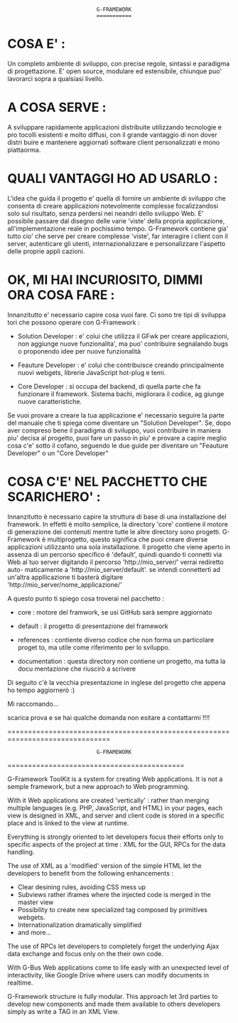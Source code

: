                                 G-FRAMEWORK
                                ===========

COSA E' :
=========

Un completo ambiente di sviluppo, con precise regole, sintassi e paradigma di
progettazione. E' open source, modulare ed estensibile, chiunque puo' lavorarci
sopra a qualsiasi livello.


A COSA SERVE :
==============

A sviluppare rapidamente applicazioni distribuite utilizzando tecnologie e pro
tocolli esistenti e molto diffusi, con il grande vantaggio di non dover distri
buire e mantenere aggiornati software client personalizzati e mono piattaorma.


QUALI VANTAGGI HO AD USARLO :
=============================

L'idea che guida il progetto e' quella di fornire un ambiente di sviluppo che
consenta di creare applicazioni notevolmente complesse focalizzandosi solo sul
risultato, senza perdersi nei neandri dello sviluppo Web. E' possibile passare
dal disegno delle varie 'viste' della propria applicazione, all'implementazione
reale in pochissimo tempo. G-Framework contiene gia' tutto cio' che serve per
creare complesse 'viste', far interagire i client con il server, autenticare
gli utenti, internazionalizzare e personalizzare l'aspetto delle proprie appli
cazioni.


OK, MI HAI INCURIOSITO, DIMMI ORA COSA FARE :
=============================================

Innanzitutto e' necessario capire cosa vuoi fare. Ci sono tre tipi di sviluppa
tori che possono operare con G-Framework :

- Solution Developer : e' colui che utilizza il GFwk per creare applicazioni,
                       non aggiunge nuove funzionalita', ma puo' contribuire
                       segnalando bugs o proponendo idee per nuove funzionalità

- Feauture Developer : e' colui che contribuisce creando principalmente nuovi
                       webgets, librerie JavaScript hot-plug e temi. 

- Core Developer     : si occupa del backend, di quella parte che fa funzionare
                       il framework. Sistema bachi, migliorara il codice, ag
                       giunge nuove caratteristiche.

Se vuoi provare a creare la tua applicazione e' necessario seguire la parte del
manuale che ti spiega come diventare un "Solution Developer". Se, dopo aver
compreso bene il paradigma di sviluppo, vuoi contribuire in maniera piu' decisa
al progetto, puoi fare un passo in piu' e provare a capire meglio cosa c'e' 
sotto il cofano, seguendo le due guide per diventare un "Feauture Developer" o
un "Core Developer"


COSA C'E' NEL PACCHETTO CHE SCARICHERO' :
========================================

Innanzitutto è necessario capire la struttura di base di una installazione del
framework. In effetti è molto semplice, la directory 'core' contiene il motore
di generazione dei contenuti mentre tutte le altre directory sono progetti.
G-Framework è multiprogetto, questo significa che puoi creare diverse
applicazioni utilizzanto una sola installazione. Il progetto che viene aperto in
assenza di un percorso specifico è 'default', quindi quando ti connetti via Web
al tuo server digitando il percorso 'http://mio_server/' verrai rediretto auto-
maticamente a 'http://mio_server/default'. se intendi connetterti ad un'altra
appllicazione ti basterà digitare 'http://mio_server/nome_applicazione/'  

A questo punto ti spiego cosa troverai nel pacchetto :

- core          : motore del framwork, se usi GitHub sarà sempre aggiornato

- default       : il progetto di presentazione del framework

- references    : contiente diverso codice che non forma un particolare proget
                  to, ma utile come riferimento per lo sviluppo.

- documentation : questa directory non contiene un progetto, ma tutta la docu
                  mentazione che riuscirò a scrivere



Di seguito c'è la vecchia presentazione in inglese del progetto che appena ho
tempo aggiornerò :)

Mi raccomando...

   scarica prova e se hai qualche domanda non esitare a contattarmi !!!!

===============================================================================





                                G-FRAMEWORK
===========================================
                                
G-Framework ToolKit is a system for creating Web applications. It is not a 
semple framework, but a new approach to Web programming.

With it Web applications are created 'vertically' : rather than merging multiple
languages (e.g. PHP, JavaScript, and HTML) in your pages, each view is designed
in XML, and server and client code is stored in a specific place and is linked
to the view at runtime.

Everything is strongly oriented to let developers focus their efforts only to
specific aspects of the project at time : XML for the GUI, RPCs for the
data handling.

The use of XML as a 'modified' version of the simple HTML let the developers
to benefit from the following enhancements :

- Clear desining rules, avoiding CSS mess up
- Subviews rather iframes where the injected code is merged in the master view
- Possibility to create new specialized tag composed by primitives webgets.
- Internationalization dramatically simplified
- and more...

The use of RPCs let developers to completely forget the underlying Ajax 
data exchange and focus only on the their own code.

With G-Bus Web applications come to life easly with an unexpected level of
interactivity, like Google Drive where users can modify documents in realtime.

G-Framework structure is fully modular. This approach let 3rd parties to develop
new components and made them available to others developers simply as write
a TAG in an XML View.
